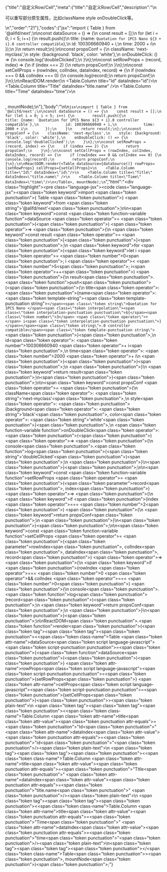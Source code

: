 {"title":"自定义Row/Cell","meta":{"title":"自定义Row/Cell","description":"\n<p>可以重写部分原生属性，比如className style onDoubleClick等。</p>\n","order":"21"},"codes":{"jsx":"import { Table } from '@alifd/next';\n\nconst dataSource = () => {\n    const result = [];\n    for (let i = 0; i < 5; i++) {\n        result.push({\n            title: {name: `Quotation for 1PCS Nano ${3 + i}.0 controller compatible`},\n            id: 100306660940 + i,\n            time: 2000 + i\n        });\n    }\n    return result;\n};\n\nconst propsConf = {\n    className: 'next-myclass',\n    style: {background: 'black', color: 'white'},\n    onDoubleClick: () => {\n        console.log('doubleClicked');\n    }\n};\n\nconst setRowProps = (record, index) => {\n    if (index === 2) {\n        return propsConf;\n    }\n};\n\nconst setCellProps = (rowIndex, colIndex, dataIndex, record) => {\n    if (rowIndex === 0 && colIndex === 0) {\n        console.log(record);\n        return propsConf;\n    }\n};\n\nReactDOM.render(<Table dataSource={dataSource()} rowProps={setRowProps} cellProps={setCellProps}>\n    <Table.Column title=\"Id\" dataIndex=\"id\"/>\n    <Table.Column title=\"Title\" dataIndex=\"title.name\" />\n    <Table.Column title=\"Time\" dataIndex=\"time\"/>\n</Table>, mountNode);\n"},"body":"\n\n````jsx\nimport { Table } from '@alifd/next';\n\nconst dataSource = () => {\n    const result = [];\n    for (let i = 0; i < 5; i++) {\n        result.push({\n            title: {name: `Quotation for 1PCS Nano ${3 + i}.0 controller compatible`},\n            id: 100306660940 + i,\n            time: 2000 + i\n        });\n    }\n    return result;\n};\n\nconst propsConf = {\n    className: 'next-myclass',\n    style: {background: 'black', color: 'white'},\n    onDoubleClick: () => {\n        console.log('doubleClicked');\n    }\n};\n\nconst setRowProps = (record, index) => {\n    if (index === 2) {\n        return propsConf;\n    }\n};\n\nconst setCellProps = (rowIndex, colIndex, dataIndex, record) => {\n    if (rowIndex === 0 && colIndex === 0) {\n        console.log(record);\n        return propsConf;\n    }\n};\n\nReactDOM.render(<Table dataSource={dataSource()} rowProps={setRowProps} cellProps={setCellProps}>\n    <Table.Column title=\"Id\" dataIndex=\"id\"/>\n    <Table.Column title=\"Title\" dataIndex=\"title.name\" />\n    <Table.Column title=\"Time\" dataIndex=\"time\"/>\n</Table>, mountNode);\n````","html":"<script>(function(){'use strict';\n\nvar _next = require('@alifd/next');\n\nvar dataSource = function dataSource() {\n    var result = [];\n    for (var i = 0; i < 5; i++) {\n        result.push({\n            title: { name: 'Quotation for 1PCS Nano ' + (3 + i) + '.0 controller compatible' },\n            id: 100306660940 + i,\n            time: 2000 + i\n        });\n    }\n    return result;\n};\n\nvar propsConf = {\n    className: 'next-myclass',\n    style: { background: 'black', color: 'white' },\n    onDoubleClick: function onDoubleClick() {\n        console.log('doubleClicked');\n    }\n};\n\nvar setRowProps = function setRowProps(record, index) {\n    if (index === 2) {\n        return propsConf;\n    }\n};\n\nvar setCellProps = function setCellProps(rowIndex, colIndex, dataIndex, record) {\n    if (rowIndex === 0 && colIndex === 0) {\n        console.log(record);\n        return propsConf;\n    }\n};\n\nReactDOM.render(React.createElement(\n    _next.Table,\n    { dataSource: dataSource(), rowProps: setRowProps, cellProps: setCellProps },\n    React.createElement(_next.Table.Column, { title: 'Id', dataIndex: 'id' }),\n    React.createElement(_next.Table.Column, { title: 'Title', dataIndex: 'title.name' }),\n    React.createElement(_next.Table.Column, { title: 'Time', dataIndex: 'time' })\n), mountNode);})()</script><div class=\"highlight\"><pre class=\"language-jsx\"><code class=\"language-jsx\"><span class=\"token keyword\">import</span> <span class=\"token punctuation\">{</span> Table <span class=\"token punctuation\">}</span> <span class=\"token keyword\">from</span> <span class=\"token string\">'@alifd/next'</span><span class=\"token punctuation\">;</span>\n\n<span class=\"token keyword\">const</span> <span class=\"token function-variable function\">dataSource</span> <span class=\"token operator\">=</span> <span class=\"token punctuation\">(</span><span class=\"token punctuation\">)</span> <span class=\"token operator\">=></span> <span class=\"token punctuation\">{</span>\n    <span class=\"token keyword\">const</span> result <span class=\"token operator\">=</span> <span class=\"token punctuation\">[</span><span class=\"token punctuation\">]</span><span class=\"token punctuation\">;</span>\n    <span class=\"token keyword\">for</span> <span class=\"token punctuation\">(</span><span class=\"token keyword\">let</span> i <span class=\"token operator\">=</span> <span class=\"token number\">0</span><span class=\"token punctuation\">;</span> i <span class=\"token operator\">&lt;</span> <span class=\"token number\">5</span><span class=\"token punctuation\">;</span> i<span class=\"token operator\">++</span><span class=\"token punctuation\">)</span> <span class=\"token punctuation\">{</span>\n        result<span class=\"token punctuation\">.</span><span class=\"token function\">push</span><span class=\"token punctuation\">(</span><span class=\"token punctuation\">{</span>\n            title<span class=\"token operator\">:</span> <span class=\"token punctuation\">{</span>name<span class=\"token operator\">:</span> <span class=\"token template-string\"><span class=\"token template-punctuation string\">`</span><span class=\"token string\">Quotation for 1PCS Nano </span><span class=\"token interpolation\"><span class=\"token interpolation-punctuation punctuation\">${</span><span class=\"token number\">3</span> <span class=\"token operator\">+</span> i<span class=\"token interpolation-punctuation punctuation\">}</span></span><span class=\"token string\">.0 controller compatible</span><span class=\"token template-punctuation string\">`</span></span><span class=\"token punctuation\">}</span><span class=\"token punctuation\">,</span>\n            id<span class=\"token operator\">:</span> <span class=\"token number\">100306660940</span> <span class=\"token operator\">+</span> i<span class=\"token punctuation\">,</span>\n            time<span class=\"token operator\">:</span> <span class=\"token number\">2000</span> <span class=\"token operator\">+</span> i\n        <span class=\"token punctuation\">}</span><span class=\"token punctuation\">)</span><span class=\"token punctuation\">;</span>\n    <span class=\"token punctuation\">}</span>\n    <span class=\"token keyword\">return</span> result<span class=\"token punctuation\">;</span>\n<span class=\"token punctuation\">}</span><span class=\"token punctuation\">;</span>\n\n<span class=\"token keyword\">const</span> propsConf <span class=\"token operator\">=</span> <span class=\"token punctuation\">{</span>\n    className<span class=\"token operator\">:</span> <span class=\"token string\">'next-myclass'</span><span class=\"token punctuation\">,</span>\n    style<span class=\"token operator\">:</span> <span class=\"token punctuation\">{</span>background<span class=\"token operator\">:</span> <span class=\"token string\">'black'</span><span class=\"token punctuation\">,</span> color<span class=\"token operator\">:</span> <span class=\"token string\">'white'</span><span class=\"token punctuation\">}</span><span class=\"token punctuation\">,</span>\n    <span class=\"token function-variable function\">onDoubleClick</span><span class=\"token operator\">:</span> <span class=\"token punctuation\">(</span><span class=\"token punctuation\">)</span> <span class=\"token operator\">=></span> <span class=\"token punctuation\">{</span>\n        console<span class=\"token punctuation\">.</span><span class=\"token function\">log</span><span class=\"token punctuation\">(</span><span class=\"token string\">'doubleClicked'</span><span class=\"token punctuation\">)</span><span class=\"token punctuation\">;</span>\n    <span class=\"token punctuation\">}</span>\n<span class=\"token punctuation\">}</span><span class=\"token punctuation\">;</span>\n\n<span class=\"token keyword\">const</span> <span class=\"token function-variable function\">setRowProps</span> <span class=\"token operator\">=</span> <span class=\"token punctuation\">(</span><span class=\"token parameter\">record<span class=\"token punctuation\">,</span> index</span><span class=\"token punctuation\">)</span> <span class=\"token operator\">=></span> <span class=\"token punctuation\">{</span>\n    <span class=\"token keyword\">if</span> <span class=\"token punctuation\">(</span>index <span class=\"token operator\">===</span> <span class=\"token number\">2</span><span class=\"token punctuation\">)</span> <span class=\"token punctuation\">{</span>\n        <span class=\"token keyword\">return</span> propsConf<span class=\"token punctuation\">;</span>\n    <span class=\"token punctuation\">}</span>\n<span class=\"token punctuation\">}</span><span class=\"token punctuation\">;</span>\n\n<span class=\"token keyword\">const</span> <span class=\"token function-variable function\">setCellProps</span> <span class=\"token operator\">=</span> <span class=\"token punctuation\">(</span><span class=\"token parameter\">rowIndex<span class=\"token punctuation\">,</span> colIndex<span class=\"token punctuation\">,</span> dataIndex<span class=\"token punctuation\">,</span> record</span><span class=\"token punctuation\">)</span> <span class=\"token operator\">=></span> <span class=\"token punctuation\">{</span>\n    <span class=\"token keyword\">if</span> <span class=\"token punctuation\">(</span>rowIndex <span class=\"token operator\">===</span> <span class=\"token number\">0</span> <span class=\"token operator\">&amp;&amp;</span> colIndex <span class=\"token operator\">===</span> <span class=\"token number\">0</span><span class=\"token punctuation\">)</span> <span class=\"token punctuation\">{</span>\n        console<span class=\"token punctuation\">.</span><span class=\"token function\">log</span><span class=\"token punctuation\">(</span>record<span class=\"token punctuation\">)</span><span class=\"token punctuation\">;</span>\n        <span class=\"token keyword\">return</span> propsConf<span class=\"token punctuation\">;</span>\n    <span class=\"token punctuation\">}</span>\n<span class=\"token punctuation\">}</span><span class=\"token punctuation\">;</span>\n\nReactDOM<span class=\"token punctuation\">.</span><span class=\"token function\">render</span><span class=\"token punctuation\">(</span><span class=\"token tag\"><span class=\"token tag\"><span class=\"token punctuation\">&lt;</span><span class=\"token class-name\">Table</span></span> <span class=\"token attr-name\">dataSource</span><span class=\"token script language-javascript\"><span class=\"token script-punctuation punctuation\">=</span><span class=\"token punctuation\">{</span><span class=\"token function\">dataSource</span><span class=\"token punctuation\">(</span><span class=\"token punctuation\">)</span><span class=\"token punctuation\">}</span></span> <span class=\"token attr-name\">rowProps</span><span class=\"token script language-javascript\"><span class=\"token script-punctuation punctuation\">=</span><span class=\"token punctuation\">{</span>setRowProps<span class=\"token punctuation\">}</span></span> <span class=\"token attr-name\">cellProps</span><span class=\"token script language-javascript\"><span class=\"token script-punctuation punctuation\">=</span><span class=\"token punctuation\">{</span>setCellProps<span class=\"token punctuation\">}</span></span><span class=\"token punctuation\">></span></span><span class=\"token plain-text\">\n    </span><span class=\"token tag\"><span class=\"token tag\"><span class=\"token punctuation\">&lt;</span><span class=\"token class-name\">Table.Column</span></span> <span class=\"token attr-name\">title</span><span class=\"token attr-value\"><span class=\"token punctuation attr-equals\">=</span><span class=\"token punctuation\">\"</span>Id<span class=\"token punctuation\">\"</span></span> <span class=\"token attr-name\">dataIndex</span><span class=\"token attr-value\"><span class=\"token punctuation attr-equals\">=</span><span class=\"token punctuation\">\"</span>id<span class=\"token punctuation\">\"</span></span><span class=\"token punctuation\">/></span></span><span class=\"token plain-text\">\n    </span><span class=\"token tag\"><span class=\"token tag\"><span class=\"token punctuation\">&lt;</span><span class=\"token class-name\">Table.Column</span></span> <span class=\"token attr-name\">title</span><span class=\"token attr-value\"><span class=\"token punctuation attr-equals\">=</span><span class=\"token punctuation\">\"</span>Title<span class=\"token punctuation\">\"</span></span> <span class=\"token attr-name\">dataIndex</span><span class=\"token attr-value\"><span class=\"token punctuation attr-equals\">=</span><span class=\"token punctuation\">\"</span>title.name<span class=\"token punctuation\">\"</span></span> <span class=\"token punctuation\">/></span></span><span class=\"token plain-text\">\n    </span><span class=\"token tag\"><span class=\"token tag\"><span class=\"token punctuation\">&lt;</span><span class=\"token class-name\">Table.Column</span></span> <span class=\"token attr-name\">title</span><span class=\"token attr-value\"><span class=\"token punctuation attr-equals\">=</span><span class=\"token punctuation\">\"</span>Time<span class=\"token punctuation\">\"</span></span> <span class=\"token attr-name\">dataIndex</span><span class=\"token attr-value\"><span class=\"token punctuation attr-equals\">=</span><span class=\"token punctuation\">\"</span>time<span class=\"token punctuation\">\"</span></span><span class=\"token punctuation\">/></span></span><span class=\"token plain-text\">\n</span><span class=\"token tag\"><span class=\"token tag\"><span class=\"token punctuation\">&lt;/</span><span class=\"token class-name\">Table</span></span><span class=\"token punctuation\">></span></span><span class=\"token punctuation\">,</span> mountNode<span class=\"token punctuation\">)</span><span class=\"token punctuation\">;</span></code></pre></div>"}